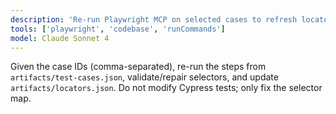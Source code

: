 ```yaml
---
description: 'Re-run Playwright MCP on selected cases to refresh locators'
tools: ['playwright', 'codebase', 'runCommands']
model: Claude Sonnet 4
---
```


Given the case IDs (comma-separated), re-run the steps from `artifacts/test-cases.json`, validate/repair selectors, and update `artifacts/locators.json`. Do not modify Cypress tests; only fix the selector map.
